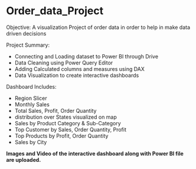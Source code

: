 # Order_data_Project
Objective: A visualization Project of order data in order to help in make data driven decisions

Project Summary:
- Connecting and Loading dataset to  Power BI through Drive
- Data Cleaning using Power Query Editor
- Adding Calculated columns and measures using DAX 
- Data Visualization to create interactive dashboards

Dashboard Includes: 
- Region Slicer
- Monthly Sales
- Total Sales, Profit, Order Quantity
- distribution over States visualized on map
- Sales by Product Category & Sub-Category
- Top Customer by Sales, Order Quantity, Profit
- Top Products by Profit, Order Quantity
- Sales by City

**Images and Video of the interactive dashboard along with Power BI file are uploaded.**
